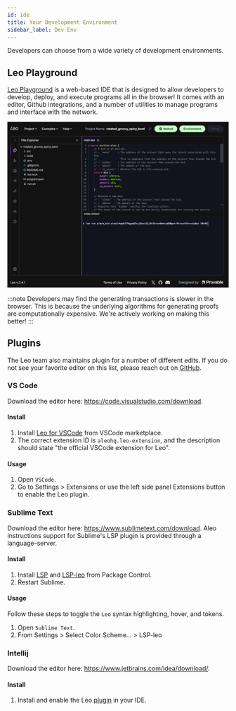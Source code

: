 ```yaml
---
id: ide
title: Your Development Environment 
sidebar_label: Dev Env
---
```

[general tags]: # (playground, ide, plugin)

Developers can choose from a wide variety of development environments. 

## Leo Playground

[Leo Playground](https://play.leo-lang.org) is a web-based IDE that is designed to allow developers to develop, deploy, and execute programs all in the browser! It comes with an editor, Github integrations, and a number of utilities to manage programs and interface with the network. 

![Leo Playground](./../img/leo-playground.png)

:::note
Developers may find the generating transactions is slower in the browser. This is because the underlying algorithms for generating proofs are computationally expensive. We're actively working on making this better!
:::

## Plugins

<!--TODO: Condense this.--->

The Leo team also maintains plugin for a number of different edits. If you do not see your favorite editor on this list, please reach out on [GitHub](https://github.com/ProvableHQ/leo/issues/new).


### VS Code

[//]: # (![]&#40;./images/vscode.png&#41;)
Download the editor here: https://code.visualstudio.com/download.

#### Install

1. Install [Leo for VSCode](https://marketplace.visualstudio.com/items?itemName=aleohq.leo-extension) from VSCode marketplace.
2. The correct extension ID is `aleohq.leo-extension`, and the description should state "the official VSCode extension for Leo".

#### Usage

1. Open `VSCode`.
2. Go to Settings > Extensions or use the left side panel Extensions button to enable the Leo plugin.


### Sublime Text

[//]: # (![]&#40;./images/sublime.png&#41;  )
Download the editor here: https://www.sublimetext.com/download.
Aleo instructions support for Sublime's LSP plugin is provided through a language-server.

#### Install

1. Install [LSP](https://packagecontrol.io/packages/LSP) and [LSP-leo](https://packagecontrol.io/packages/LSP-leo) from Package Control.
2. Restart Sublime.

#### Usage

Follow these steps to toggle the `Leo` syntax highlighting, hover, and tokens.

1. Open `Sublime Text`.
2. From Settings > Select Color Scheme... > LSP-leo


### Intellij

[//]: # (![]&#40;./images/intellij.png&#41;)
Download the editor here: https://www.jetbrains.com/idea/download/.

#### Install

1. Install and enable the Leo [plugin](https://plugins.jetbrains.com/plugin/19979-leo) in your IDE.
